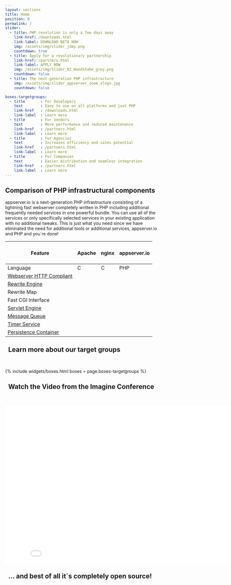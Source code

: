 ```yaml
---
layout: sections
title: Home
position: 0
permalink: /
slider:
  - title: PHP revolution is only a few days away
    link-href: /downloads.html
    link-label: DOWNLOAD BETA NOW
    img: /assets/img/slider_jday.png
    countdown: true
  - title: Apply for a revolutionary partnership
    link-href: /partners.html
    link-label: APPLY NOW
    img: /assets/img/Slider_02_Handshake_grey.png
    countdown: false
  - title: The next-generation PHP infrastructure
    img: /assets/img/slider_appserver_zoom_slogo.jpg
    countdown: false

boxes-targetgroups:
  - title       : For Developers
    text        : Easy to use on all platforms and just PHP
    link-href   : /downloads.html
    link-label  : Learn more
  - title       : For Vendors
    text        : More performance and reduced maintenance
    link-href   : /partners.html
    link-label  : Learn more
  - title       : For Agencies
    text        : Increases efficiency and sales potential
    link-href   : /partners.html
    link-label  : Learn more
  - title       : For Companies
    text        : Easier distribution and seamless integration
    link-href   : /partners.html
    link-label  : Learn more
---
```


<section>
<div class="container">

<h1><i class="fa fa-cubes"></i> Comparison of PHP infrastructural components</h1>
appserver.io is a next-generation PHP infrastructure consisting of a lightning fast webserver completely
written in PHP including additional frequently needed services in one powerful bundle. You can use all of
the services or only specifically selected services in your existing application with no additional tweaks.
This is just what you need since we have eliminated the need for additional tools or additional services,
appserver.io and PHP and you´re done!

</div>
</section>

<section class="grey">
<div class="container">

<div class="bs-example" data-example-id="simple-table">
  <table class="table">
      <thead>
          <tr>
              <th class="col-md-3"><h4>Feature</h4></th>
              <th class="col-md-3 text-center"><h4>Apache</h4></th>
              <th class="col-md-3 text-center"><h4>nginx</h4></th>
              <th class="col-md-3 text-center"><h4>appserver.io</h4></th>
          </tr>
      </thead>
      <tbody>
          <tr>
              <td>Language</td>
              <td class="text-center">C</td>
              <td class="text-center">C</td>
              <td class="text-center">PHP</td>
          </tr>
          <tr>
              <td><a href="{{ "/products/features/webserver.html" | prepend: site.baseurl }}">Webserver HTTP Compliant <i class="icon-ci fa fa-info-circle"></i></a></td>
              <td class="text-center"><i class="icon-ok fa fa-check-square-o"></i></td>
              <td class="text-center"><i class="icon-ok fa fa-check-square-o"></i></td>
              <td class="text-center"><i class="icon-ok fa fa-check-square-o"></i></td>
          </tr>
          <tr>
          <td><a href="{{ "/products/features/rewrite-engine.html" | prepend: site.baseurl }}">Rewrite Engine <i class="icon-ci fa fa-info-circle"></i></a></td>
              <td class="text-center"><i class="icon-ok fa fa-check-square-o"></i></td>
              <td class="text-center"><i class="icon-ok fa fa-check-square-o"></i></td>
              <td class="text-center"><i class="icon-ok fa fa-check-square-o"></i></td>
          </tr>
          <tr>
          <td>Rewrite Map</td>
              <td class="text-center"><i class="icon-ok fa fa-check-square-o"></td>
              <td class="text-center"><i class="icon-ok fa fa-check-square-o"></i></td>
              <td class="text-center"><i class="icon-ok fa fa-check-square-o"></i></td>
          </tr>
          <tr>
              <td>Fast CGI Interface</td>
              <td class="text-center"><i class="icon-ok fa fa-check-square-o"></i></td>
              <td class="text-center"><i class="icon-ok fa fa-check-square-o"></i></td>
              <td class="text-center"><i class="icon-ok fa fa-check-square-o"></i></td>
          </tr>
          <tr>
          <td><a href="{{ "/products/features/servlet-engine.html" | prepend: site.baseurl }}">Servlet Engine <i class="icon-ci fa fa-info-circle"></i></a></td>
              <td class="text-center"><i class="icon-nok fa fa-minus-square"></i></td>
              <td class="text-center"><i class="icon-nok fa fa-minus-square"></i></td>
              <td class="text-center"><i class="icon-ok fa fa-check-square-o"></i></td>
          </tr>
          <tr>
          <td><a href="{{ "/products/features/message-queue.html" | prepend: site.baseurl }}">Message Queue <i class="icon-ci fa fa-info-circle"></i></a></td>
              <td class="text-center"><i class="icon-nok fa fa-minus-square"></i></td>
              <td class="text-center"><i class="icon-nok fa fa-minus-square"></i></td>
              <td class="text-center"><i class="icon-ok fa fa-check-square-o"></i></td>
          </tr>
          <tr>
          <td><a href="{{ "/products/features/timer-service.html" | prepend: site.baseurl }}">Timer Service <i class="icon-ci fa fa-info-circle"></i></a></td>
              <td class="text-center"><i class="icon-nok fa fa-minus-square"></i></td>
              <td class="text-center"><i class="icon-nok fa fa-minus-square"></i></td>
              <td class="text-center"><i class="icon-ok fa fa-check-square-o"></i></td>
          </tr>
          <tr>
          <td><a href="{{ "/products/features/persistence-container.html" | prepend: site.baseurl }}">Persistence Container <i class="icon-ci fa fa-info-circle"></i></a></td>
              <td class="text-center"><i class="icon-nok fa fa-minus-square"></i></td>
              <td class="text-center"><i class="icon-nok fa fa-minus-square"></i></td>
              <td class="text-center"><i class="icon-ok fa fa-check-square-o"></i></td>
          </tr>

</tbody>
</table>
</div>
</div>
</section>

<section class="text-center">
<div class="container">
<h2><i class="fa fa-dot-circle-o"></i>&nbsp;&nbsp;Learn more about our target groups</h2>
<p><br/></p>
{% include widgets/boxes.html boxes = page.boxes-targetgroups %}
</div>
</section>

<section class="grey text-center">
<div class="container">
<h2><i class="fa fa-video-camera"></i>&nbsp;&nbsp;Watch the Video from the Imagine Conference</h2>
<p><br/></p>
<div class="elastic-video">
<iframe width="854" height="510" src="//www.youtube.com/embed/D5rkJ1bznKo#t=10" frameborder="0" allowfullscreen></iframe>
</div>
</div>
</section>

<!--
## <i class="fa fa-hand-o-right"></i> Lightning speed is only one part of the benefits of appserver.io...
<p><br/></p>
<div class="row">
    <div class="col-md-6">With the appserver.io plattform an increase in performance of your application is not to far away. If you use the services the infrastructure is offering a tremendous boost is absolutely possible and it comes along with an improvement for different parts of your software. 
    <p><br/></p>
    <a class="btn btn-info btn-lg"
                   href="{{ "/products/features.html" | prepend: site.baseurl }}">
                    <i class="fa fa-bars"></i>&nbsp;&nbsp;learn more about the possibilies
                </a>

    </div>
    <div class="col-md-6"><img class="img-responsive img-hover" src="http://placehold.it/700x400" alt="">     </div>
</div>
<p><br/></p>
-->

<section class="black text-center">
    <div class="container">
        <h2><i class="fa fa-arrow-right"></i>&nbsp;&nbsp;... and best of all it´s completely open source!</h2>
    </div>
</section>
